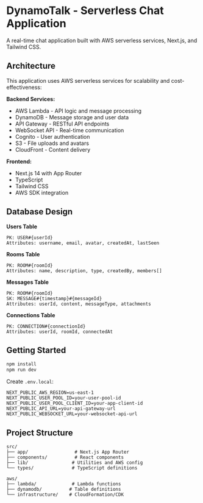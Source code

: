 # DynamoTalk - Serverless Chat Application

A real-time chat application built with AWS serverless services, Next.js, and Tailwind CSS.

## Architecture

This application uses AWS serverless services for scalability and cost-effectiveness:

**Backend Services:**

- AWS Lambda - API logic and message processing
- DynamoDB - Message storage and user data
- API Gateway - RESTful API endpoints
- WebSocket API - Real-time communication
- Cognito - User authentication
- S3 - File uploads and avatars
- CloudFront - Content delivery

**Frontend:**

- Next.js 14 with App Router
- TypeScript
- Tailwind CSS
- AWS SDK integration

## Database Design

**Users Table**

```
PK: USER#{userId}
Attributes: username, email, avatar, createdAt, lastSeen
```

**Rooms Table**

```
PK: ROOM#{roomId}
Attributes: name, description, type, createdBy, members[]
```

**Messages Table**

```
PK: ROOM#{roomId}
SK: MESSAGE#{timestamp}#{messageId}
Attributes: userId, content, messageType, attachments
```

**Connections Table**

```
PK: CONNECTION#{connectionId}
Attributes: userId, roomId, connectedAt
```

## Getting Started

```bash
npm install
npm run dev
```

Create `.env.local`:

```env
NEXT_PUBLIC_AWS_REGION=us-east-1
NEXT_PUBLIC_USER_POOL_ID=your-user-pool-id
NEXT_PUBLIC_USER_POOL_CLIENT_ID=your-app-client-id
NEXT_PUBLIC_API_URL=your-api-gateway-url
NEXT_PUBLIC_WEBSOCKET_URL=your-websocket-api-url
```

## Project Structure

```
src/
├── app/                 # Next.js App Router
├── components/          # React components
├── lib/                # Utilities and AWS config
└── types/              # TypeScript definitions

aws/
├── lambda/             # Lambda functions
├── dynamodb/          # Table definitions
└── infrastructure/    # CloudFormation/CDK
```
